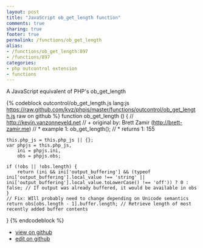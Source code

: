 ```yaml
---
layout: post
title: "JavaScript ob_get_length function"
comments: true
sharing: true
footer: true
permalink: /functions/ob_get_length
alias:
- /functions/ob_get_length:897
- /functions/897
categories:
- php outcontrol extension
- functions
---
```

A JavaScript equivalent of PHP's ob_get_length

<!-- more -->

{% codeblock outcontrol/ob_get_length.js lang:js https://raw.github.com/kvz/phpjs/master/functions/outcontrol/ob_get_length.js raw on github %}
function ob_get_length () {
    // http://kevin.vanzonneveld.net
    // +   original by: Brett Zamir (http://brett-zamir.me)
    // *     example 1: ob_get_length();
    // *     returns 1: 155

    this.php_js = this.php_js || {};
    var phpjs = this.php_js,
        ini = phpjs.ini,
        obs = phpjs.obs;

    if (!obs || !obs.length) {
        return (ini && ini['output_buffering'] && (typeof ini['output_buffering'].local_value !== 'string' || ini['output_buffering'].local_value.toLowerCase() !== 'off')) ? 0 : false; // If output was already buffered, it would be available in obs
    }
    // Fix: WIll probably need to change depending on Unicode semantics
    return obs[obs.length - 1].buffer.length; // Retrieve length of most recently added buffer contents
}
{% endcodeblock %}

 - [view on github](https://github.com/kvz/phpjs/blob/master/functions/outcontrol/ob_get_length.js)
 - [edit on github](https://github.com/kvz/phpjs/edit/master/functions/outcontrol/ob_get_length.js)

